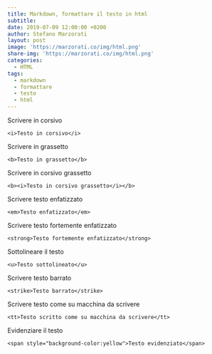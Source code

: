 ```yaml
---
title: Markdown, formattare il testo in html
subtitle:
date: 2019-07-09 12:00:00 +0200
author: Stefano Marzorati
layout: post
image: 'https://marzorati.co/img/html.png'
share-img: 'https://marzorati.co/img/html.png'
categories:
  - HTML
tags:
  - markdown
  - formattare
  - testo
  - html
---
```

Scrivere in corsivo   

	<i>Testo in corsivo</i>


Scrivere in grassetto   

	<b>Testo in grassetto</b>


Scrivere in corsivo grassetto   

	<b><i>Testo in corsivo grassetto</i></b>


Scrivere testo enfatizzato   

	<em>Testo enfatizzato</em>


Scrivere testo fortemente enfatizzato   

	<strong>Testo fortemente enfatizzato</strong>


Sottolineare il testo   

	<u>Testo sottolineato</u>


Scrivere testo barrato   

	<strike>Testo barrato</strike>


Scrivere testo come su macchina da scrivere   

	<tt>Testo scritto come su macchina da scrivere</tt>


Evidenziare il testo   

	<span style="background-color:yellow">Testo evidenziato</span>
